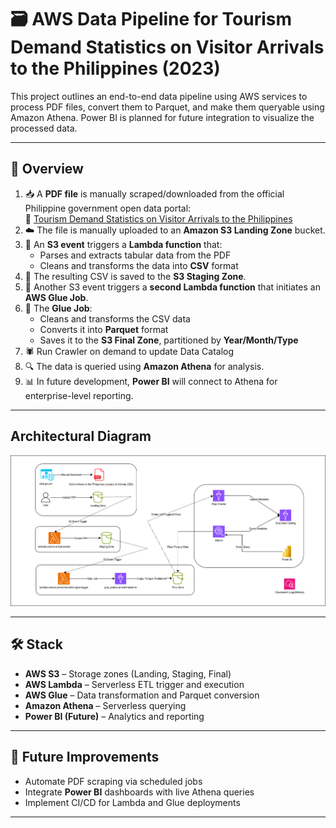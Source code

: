 # 🗃️ AWS Data Pipeline for Tourism Demand Statistics on Visitor Arrivals to the Philippines (2023)

This project outlines an end-to-end data pipeline using AWS services to process PDF files, convert them to Parquet, and make them queryable using Amazon Athena. Power BI is planned for future integration to visualize the processed data.

---

## 📌 Overview

1.  📥 A **PDF file** is manually scraped/downloaded from the official Philippine government open data portal:  
   🔗 [Tourism Demand Statistics on Visitor Arrivals to the Philippines](https://data.gov.ph/index/public/dataset/Tourism%20Demand%20Statistics%20on%20Visitor%20Arrivals%20to%20the%20Philippines/pqj5mu1b-5tsg-7dcb-oj3y-s1jcu1ys2h3a)
2. ☁️ The file is manually uploaded to an **Amazon S3 Landing Zone** bucket.
3. 🔔 An **S3 event** triggers a **Lambda function** that:
   - Parses and extracts tabular data from the PDF
   - Cleans and transforms the data into **CSV** format
4. 📄 The resulting CSV is saved to the **S3 Staging Zone**.
5. 🔄 Another S3 event triggers a **second Lambda function** that initiates an **AWS Glue Job**.
6. 🧹 The **Glue Job**:
   - Cleans and transforms the CSV data
   - Converts it into **Parquet** format
   - Saves it to the **S3 Final Zone**, partitioned by **Year/Month/Type**
7. 🕷️ Run Crawler on demand to update Data Catalog
8. 🔍 The data is queried using **Amazon Athena** for analysis.
9. 📊 In future development, **Power BI** will connect to Athena for enterprise-level reporting.

---

## Architectural Diagram

![Architecture Diagram](img/diagram.png)

---

## 🛠️ Stack

- **AWS S3** – Storage zones (Landing, Staging, Final)
- **AWS Lambda** – Serverless ETL trigger and execution
- **AWS Glue** – Data transformation and Parquet conversion
- **Amazon Athena** – Serverless querying
- **Power BI (Future)** – Analytics and reporting
  
---

## 🚧 Future Improvements

- Automate PDF scraping via scheduled jobs
- Integrate **Power BI** dashboards with live Athena queries
- Implement CI/CD for Lambda and Glue deployments

---


